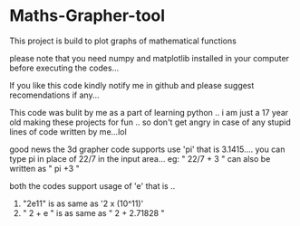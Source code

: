 # Maths-Grapher-tool

This project is build to plot graphs of mathematical functions

please note that you need numpy and matplotlib installed in your computer before executing the codes...

If you like this code kindly notify me in github and please suggest recomendations if any...

This code was bulit by me as a part of learning python .. i am just a 17 year old making these projects for fun .. so don't get angry in case of any stupid lines of code written by me...lol


good news the 3d grapher code supports use 'pi' that is 3.1415.... you can type pi in place of 22/7 in the input area...
eg: " 22/7 + 3 " can also be written as " pi +3 "



both the codes support usage of 'e'
that is ..
1)  "2e11" is as same as '2 x (10^11)'
2)  " 2 + e " is as same as " 2 + 2.71828 " 
